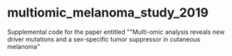 # multiomic_melanoma_study_2019
Supplemental code for the paper entitled ""Multi-omic analysis reveals new driver mutations and a sex-specific tumor suppressor in cutaneous melanoma"
